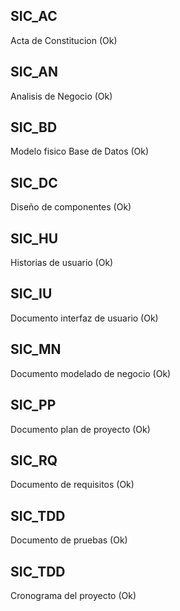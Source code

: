 ## SIC_AC
Acta de Constitucion (Ok)

## SIC_AN
Analisis de Negocio (Ok)

## SIC_BD
Modelo fisico Base de Datos (Ok)

## SIC_DC
Diseño de componentes (Ok)

## SIC_HU
Historias de usuario (Ok)

## SIC_IU
Documento interfaz de usuario (Ok)

## SIC_MN
Documento modelado de negocio (Ok)

## SIC_PP 
Documento plan de proyecto (Ok)

## SIC_RQ
Documento de requisitos (Ok)

## SIC_TDD
Documento de pruebas (Ok)


## SIC_TDD
Cronograma del proyecto (Ok)